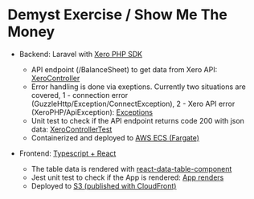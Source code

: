 # Demyst Exercise / Show Me The Money

- Backend: Laravel with [Xero PHP SDK](https://github.com/XeroAPI/xero-php-oauth2)
  - API endpoint (/BalanceSheet) to get data from Xero API: [XeroController](back/app/Http/Controllers/XeroController.php)
  - Error handling is done via exeptions. Currently two situations are covered, 1 - connection error (GuzzleHttp/Exception/ConnectException), 2 - Xero API error (XeroPHP/ApiException): [Exceptions](back/bootstrap/app.php)
  - Unit test to check if the API endpoint returns code 200 with json data: [XeroControllerTest](back/tests/Unit/XeroControllerTest.php)
  - Containerized and deployed to [AWS ECS (Fargate)](https://api.demyst.khanin.me/BalanceSheet)

- Frontend: [Typescript + React](front/src/App.tsx)
  - The table data is rendered with [react-data-table-component](https://www.npmjs.com/package/react-data-table-component)
  - Jest unit test to check if the App is rendered: [App renders](front/src/__test__/App.test.tsx)
  - Deployed to [S3 (published with CloudFront)](https://demyst.khanin.me/)
